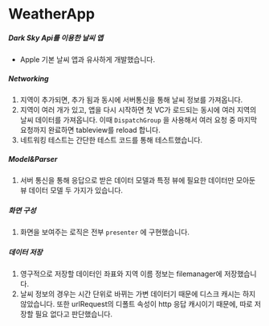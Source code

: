 # WeatherApp

##### Dark Sky Api를 이용한 날씨 앱

- Apple 기본 날씨 앱과 유사하게 개발했습니다.

##### Networking

1. 지역이 추가되면, 추가 됨과 동시에 서버통신을 통해 날씨 정보를 가져옵니다.
2. 지역이 여러 개가 있고, 앱을 다시 시작하면 첫 VC가 로드되는 동시에 여러 지역의 날씨 데이터를 가져옵니다. 이때 ```DispatchGroup``` 을 사용해서 여러 요청 중 마지막 요청까지 완료하면 tableview를 reload 합니다.
3. 네트워킹 테스트는 간단한 테스트 코드를 통해 테스트했습니다.

##### Model&Parser

1. 서버 통신을 통해 응답으로 받은 데이터 모델과 특정 뷰에 필요한 데이터만 모아둔 뷰 데이터 모델 두 가지가 있습니다.

##### 화면 구성

1. 화면을 보여주는 로직은 전부 ```presenter``` 에 구현했습니다.

##### 데이터 저장 

1. 영구적으로 저장할 데이터인 좌표와 지역 이름 정보는 filemanager에 저장했습니다.
2. 날씨 정보의 경우는 시간 단위로 바뀌는 가변 데이터기 때문에 디스크 캐시는 하지 않았습니다. 또한 urlRequest의 디폴트 속성이 http 응답 캐시이기 때문에, 따로 저장할 필요 없다고 판단했습니다.